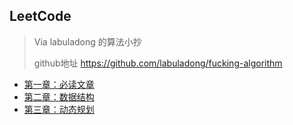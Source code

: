 ## LeetCode

> Via labuladong 的算法小抄
>
> github地址 https://github.com/labuladong/fucking-algorithm

* [第一章：必读文章](chapter1.md)
* [第二章：数据结构](chapter2.md)
* [第三章：动态规划](chapter3.md)